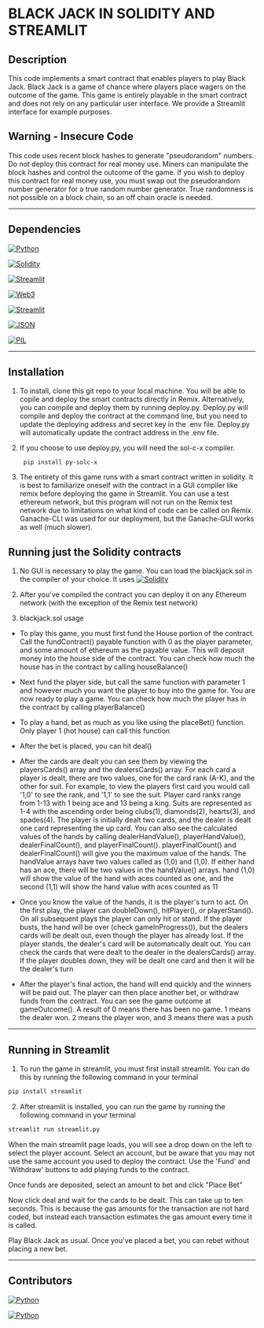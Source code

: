 # BLACK JACK IN SOLIDITY AND STREAMLIT

## Description

This code implements a smart contract that enables players to play Black Jack.  Black Jack is a game of chance where players place wagers on the outcome of the game.  This game is entirely playable in the smart contract and does not rely on any particular user interface.  We provide a Streamlit interface for example purposes.

## Warning - Insecure Code
This code uses recent block hashes to generate "pseudorandom" numbers.  Do not deploy this contract for real money use.  Miners can manipulate the block hashes and control the outcome of the game.  If you wish to deploy this contract for real money use, you must swap out the pseudorandom number generator for a true random number generator.  True randomness is not possible on a block chain, so an off chain oracle is needed.  

---

## Dependencies

[![Python](https://img.shields.io/badge/Python-3.9.12-blue)](https://www.python.org/downloads/release/python-3912/)

[![Solidity](https://img.shields.io/badge/Solidity-0.8.17-blue)](https://docs.soliditylang.org/en/v0.8.9/)

[![Streamlit](https://img.shields.io/badge/Streamlit-0.88.0-blue)](https://docs.streamlit.io/en/stable/)

[![Web3](https://img.shields.io/badge/Web3-5.24.0-blue)](https://web3py.readthedocs.io/en/stable/)

[![Streamlit](https://img.shields.io/badge/Streamlit-0.88.0-blue)](https://docs.streamlit.io/en/stable/)

[![JSON](https://img.shields.io/badge/Json-2.0.9-blue)](https://docs.python.org/3/library/json.html)

[![PIL](https://img.shields.io/badge/PIL-1.1.6-blue)](https://pypi.org/project/PIL/)

---

## Installation

1. To install, clone this git repo to your local machine.  You will be able to copile and deploy the smart contracts directly in Remix.  Alternatively, you can compile and deploy them by running deploy.py.  Deploy.py will compile and deploy the contract at the command line, but you need to update the deploying address and secret key in the .env file. Deploy.py will automatically update the contract address in the .env file. 

2. If you choose to use deploy.py, you will need the sol-c-x compiler.

        pip install py-solc-x

3. The entirety of this game runs with a smart contract written in solidity.  It is best to familiarize oneself with the contract in a GUI compiler like remix before deploying the game in Streamlit.  You can use a test ethereum network, but this program will not run on the Remix test network due to limitations on what kind of code can be called on Remix.  Ganache-CLI was used for our deployment, but the Ganache-GUI works as well (much slower).



## Running just the Solidity contracts

1. No GUI is necessary to play the game.  You can load the blackjack.sol in the compiler of your choice.  It uses [![Solidity](https://img.shields.io/badge/Solidity-0.8.17-blue)](https://docs.soliditylang.org/en/v0.8.9/)

2. After you've compiled the contract you can deploy it on any Ethereum network (with the exception of the Remix test network)

3. blackjack.sol usage

- To play this game, you must first fund the House portion of the contract.  Call the fundContract() payable function with 0 as the player parameter, and some amount of ethereum as the payable value.  This will deposit money into the house side of the contract.  You can check how much the house has in the contract by calling houseBalance()  

- Next fund the player side, but call the same function with parameter 1 and however much you want the player to buy into the game for.  You are now ready to play a game.  You can check how much the player has in the contract by calling playerBalance()

- To play a hand, bet as much as you like using the placeBet() function.  Only player 1 (hot house) can call this function

- After the bet is placed, you can hit deal()

- After the cards are dealt you can see them by viewing the playersCards() array and the dealersCards() array.  For each card a player is dealt, there are two values, one for the card rank (A-K), and the other for suit.  For example, to view the players first card you would call '1,0' to see the rank, and '1,1' to see the suit.  Player card ranks range from 1-13 with 1 being ace and 13 being a king.  Suits are represented as 1-4 with the ascending order being clubs(1), diamonds(2), hearts(3), and spades(4).  The player is initially dealt two cards, and the dealer is dealt one card representing the up card.  You can also see the calculated values of the hands by calling dealerHandValue(), playerHandValue(), dealerFinalCount(), and playerFinalCount().  playerFinalCount() and dealerFinalCount() will give you the maximum value of the hands.  The handValue arrays have two values called as (1,0) and (1,0).  If either hand has an ace, there will be two values in the handValue() arrays.  hand (1,0) will show the value of the hand with aces counted as one, and the second (1,1) will show the hand value with aces counted as 11

- Once you know the value of the hands, it is the player's turn to act.  On the first play, the player can doubleDown(), hitPlayer(), or playerStand().  On all subsequent plays the player can only hit or stand.  If the player busts, the hand will be over (check gameInProgress()), but the dealers cards will be dealt out, even though the player has already lost.  If the player stands, the dealer's card will be automatically dealt out.  You can check the cards that were dealt to the dealer in the dealersCards() array.   If the player doubles down, they will be dealt one card and then it will be the dealer's turn  

- After the player's final action, the hand will end quickly and the winners will be paid out.  The player can then place another bet, or withdraw funds from the contract.  You can see the game outcome at gameOutcome().  A result of 0 means there has been no game.  1 means the dealer won.  2 means the player won, and 3 means there was a push

---

## Running in Streamlit

1. To run the game in streamlit, you must first install streamlit.  You can do this by running the following command in your terminal

```bash
pip install streamlit
```

2. After streamlit is installed, you can run the game by running the following command in your terminal

```bash
streamlit run streamlit.py
```

When the main streamlit page loads, you will see a drop down on the left to select the player account.  Select an account, but be aware that you may not use the same account you used to deploy the contract.  Use the 'Fund' and 'Withdraw' buttons to add playing funds to the contract.  

Once funds are deposited, select an amount to bet and click "Place Bet"

Now click deal and wait for the cards to be dealt.  This can take up to ten seconds.  This is because the gas amounts for the transaction are not hard coded, but instead each transaction estimates the gas amount every time it is called.  

Play Black Jack as usual.  Once you've placed a bet, you can rebet without placing a new bet.  

---

## Contributors

[![Python](https://img.shields.io/badge/David_Lampach-LinkedIn-blue)](https://www.linkedin.com/in/david-lampach-1b21133a/)

[![Python](https://img.shields.io/badge/Michael_Dionne-LinkedIn-blue)](https://www.linkedin.com/in/michael-dionne-b2a1b61b/)


